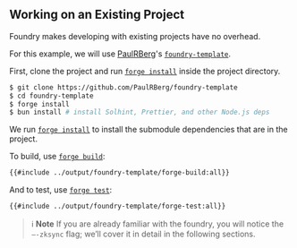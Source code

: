 ## Working on an Existing Project

Foundry makes developing with existing projects have no overhead.

For this example, we will use [PaulRBerg][paul]'s [`foundry-template`][template].

First, clone the project and run [`forge install`][install] inside the project directory.

```sh
$ git clone https://github.com/PaulRBerg/foundry-template
$ cd foundry-template 
$ forge install
$ bun install # install Solhint, Prettier, and other Node.js deps
```

We run [`forge install`][install] to install the submodule dependencies that are in the project.

To build, use [`forge build`][build]:

```sh
{{#include ../output/foundry-template/forge-build:all}}
```

And to test, use [`forge test`][test]:

```sh
{{#include ../output/foundry-template/forge-test:all}}
```

> ℹ️ **Note**
> If you are already familiar with the foundry, you will notice the `—-zksync` flag; we’ll cover it in detail in the following sections.



[paul]: https://github.com/PaulRBerg
[template]: https://github.com/PaulRBerg/foundry-template
[install]: ../reference/forge/forge-install.md
[build]: ../reference/forge/forge-build.md
[test]: ../reference/forge/forge-test.md
